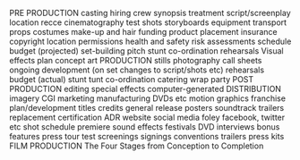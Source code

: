 PRE
PRODUCTION
casting
hiring crew
synopsis
treatment
script/screenplay
location recce
cinematography
test shots
storyboards
equipment
transport
props
costumes
make-up and hair
funding
product placement
insurance
copyright location permissions
health and safety risk assessments
schedule budget (projected)
set-building
pitch
stunt co-ordination
rehearsals Visual effects plan concept art
PRODUCTION
stills photography
call sheets ongoing development
(on set changes to script/shots etc) rehearsals
budget (actual)
stunt tunt co-ordination
catering wrap party
POST
PRODUCTION
editing
special effects computer-generated
DISTRIBUTION
imagery CGI
marketing
manufacturing
DVDs etc
motion graphics
franchise plan/development
titles credits
general release
posters
soundtrack
trailers
replacement
certification
ADR
website
social media
foley
facebook, twitter etc
shot schedule
premiere
sound effects
festivals
DVD
interviews
bonus features
press tour
test screenings
signings conventions
trailers
press kits
FILM PRODUCTION The Four Stages from Conception to Completion